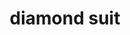 ---
layout: smileys&emotion
title: diamond suit
emoji: diamond_suit
permalink: ♦.html
image: assets/img/3moji/diamond_suit.png
---